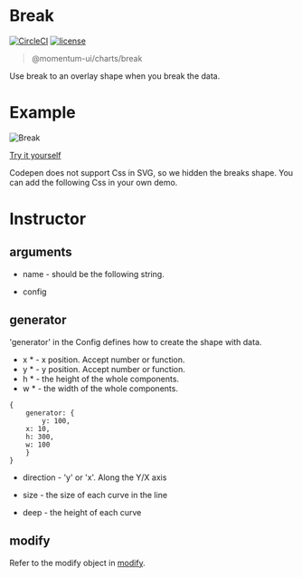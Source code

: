 # Break

[![CircleCI](https://img.shields.io/circleci/project/github/momentum-design/momentum-ui/master.svg)](https://circleci.com/gh/momentum-design/momentum-ui/)
[![license](https://img.shields.io/github/license/momentum-design/momentum-ui.svg?color=blueviolet)](https://github.com/momentum-design/momentum-ui/blob/master/charts/LICENSE)

> @momentum-ui/charts/break

Use break to an overlay shape when you break the data.

# Example

![Break](https://screenshot.codepen.io/3315115.XWWOXRz.small.b52f2159-5c38-424a-baf7-9e391f391b8d.png)

[Try it yourself](https://codepen.io/arthusliang/pen/XWWOXRz)

Codepen does not support Css in SVG, so we hidden the breaks shape. You can add the following Css in your own demo.


# Instructor

## arguments

+ name - should be the following string.

+ config

## generator

'generator' in the Config defines how to create the shape with data. 

+ x * - x position. Accept number or function.
+ y * - y position. Accept number or function.
+ h * - the height of the whole components.
+ w * - the width of the whole components.
	
```
{
	generator: {
		y: 100,
    x: 10,
    h: 300,
    w: 100
	}
}
```

+ direction - 'y' or 'x'. Along the Y/X axis

+ size - the size of each curve in the line

+ deep - the height of each curve  

## modify

Refer to the modify object in [modify](../fundamentals/modify.md).
